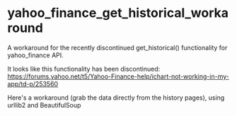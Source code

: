 # yahoo_finance_get_historical_workaround
A workaround for the recently discontinued get_historical() functionality for yahoo_finance API.

It looks like this functionality has been discontinued: 
https://forums.yahoo.net/t5/Yahoo-Finance-help/ichart-not-working-in-my-app/td-p/253560

Here's a workaround (grab the data directly from the history pages), using urllib2 and BeautifulSoup
